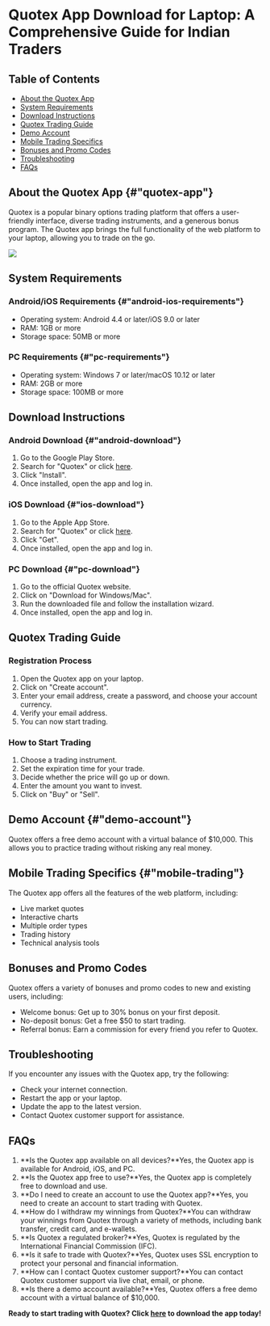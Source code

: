 # Quotex App Download for Laptop: A Comprehensive Guide for Indian Traders

## Table of Contents

-   [About the Quotex App](\%22#quotex-app\%22)
-   [System Requirements](\%22#system-requirements\%22)
-   [Download Instructions](\%22#download-instructions\%22)
-   [Quotex Trading Guide](\%22#quotex-trading-guide\%22)
-   [Demo Account](\%22#demo-account\%22)
-   [Mobile Trading Specifics](\%22#mobile-trading\%22)
-   [Bonuses and Promo Codes](\%22#bonuses-and-promo-codes\%22)
-   [Troubleshooting](\%22#troubleshooting\%22)
-   [FAQs](\%22#faq\%22)

## About the Quotex App {#"quotex-app"}

Quotex is a popular binary options trading platform that offers a
user-friendly interface, diverse trading instruments, and a generous
bonus program. The Quotex app brings the full functionality of the web
platform to your laptop, allowing you to trade on the go.

[![](https://static.quotex.io/files/1_en/300_250.jpg)](https://traff.sbs/brokerqxsignupf)

## System Requirements

### Android/iOS Requirements {#"android-ios-requirements"}

-   Operating system: Android 4.4 or later/iOS 9.0 or later
-   RAM: 1GB or more
-   Storage space: 50MB or more

### PC Requirements {#"pc-requirements"}

-   Operating system: Windows 7 or later/macOS 10.12 or later
-   RAM: 2GB or more
-   Storage space: 100MB or more

## Download Instructions

### Android Download {#"android-download"}

1.  Go to the Google Play Store.
2.  Search for "Quotex" or click
    [here](\%22https://traff.sbs/quotexonelink\%22).
3.  Click "Install".
4.  Once installed, open the app and log in.

### iOS Download {#"ios-download"}

1.  Go to the Apple App Store.
2.  Search for "Quotex" or click
    [here](\%22https://traff.sbs/quotexonelink\%22).
3.  Click "Get".
4.  Once installed, open the app and log in.

### PC Download {#"pc-download"}

1.  Go to the official Quotex website.
2.  Click on "Download for Windows/Mac".
3.  Run the downloaded file and follow the installation wizard.
4.  Once installed, open the app and log in.

## Quotex Trading Guide

### Registration Process

1.  Open the Quotex app on your laptop.
2.  Click on "Create account".
3.  Enter your email address, create a password, and choose your account
    currency.
4.  Verify your email address.
5.  You can now start trading.

### How to Start Trading

1.  Choose a trading instrument.
2.  Set the expiration time for your trade.
3.  Decide whether the price will go up or down.
4.  Enter the amount you want to invest.
5.  Click on "Buy" or "Sell".

## Demo Account {#"demo-account"}

Quotex offers a free demo account with a virtual balance of \$10,000.
This allows you to practice trading without risking any real money.

## Mobile Trading Specifics {#"mobile-trading"}

The Quotex app offers all the features of the web platform, including:

-   Live market quotes
-   Interactive charts
-   Multiple order types
-   Trading history
-   Technical analysis tools

## Bonuses and Promo Codes

Quotex offers a variety of bonuses and promo codes to new and existing
users, including:

-   Welcome bonus: Get up to 30% bonus on your first deposit.
-   No-deposit bonus: Get a free \$50 to start trading.
-   Referral bonus: Earn a commission for every friend you refer to
    Quotex.

## Troubleshooting

If you encounter any issues with the Quotex app, try the following:

-   Check your internet connection.
-   Restart the app or your laptop.
-   Update the app to the latest version.
-   Contact Quotex customer support for assistance.

## FAQs

1.  **Is the Quotex app available on all devices?**Yes, the Quotex app
    is available for Android, iOS, and PC.
2.  **Is the Quotex app free to use?**Yes, the Quotex app is completely
    free to download and use.
3.  **Do I need to create an account to use the Quotex app?**Yes, you
    need to create an account to start trading with Quotex.
4.  **How do I withdraw my winnings from Quotex?**You can withdraw your
    winnings from Quotex through a variety of methods, including bank
    transfer, credit card, and e-wallets.
5.  **Is Quotex a regulated broker?**Yes, Quotex is regulated by the
    International Financial Commission (IFC).
6.  **Is it safe to trade with Quotex?**Yes, Quotex uses SSL encryption
    to protect your personal and financial information.
7.  **How can I contact Quotex customer support?**You can contact Quotex
    customer support via live chat, email, or phone.
8.  **Is there a demo account available?**Yes, Quotex offers a free demo
    account with a virtual balance of \$10,000.

**Ready to start trading with Quotex? Click
[here](\%22https://traff.sbs/quotexonelink\%22) to download the app
today!**

